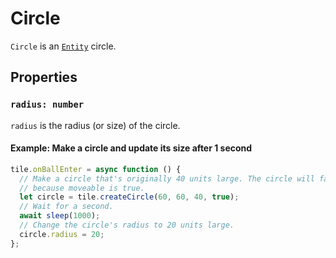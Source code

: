 # Circle

`Circle` is an [`Entity`](./Entity.md) circle.

## Properties

### `radius: number`

`radius` is the radius (or size) of the circle.

#### Example: Make a circle and update its size after 1 second

```ts
tile.onBallEnter = async function () {
  // Make a circle that's originally 40 units large. The circle will fall
  // because moveable is true.
  let circle = tile.createCircle(60, 60, 40, true);
  // Wait for a second.
  await sleep(1000);
  // Change the circle's radius to 20 units large.
  circle.radius = 20;
};
```
